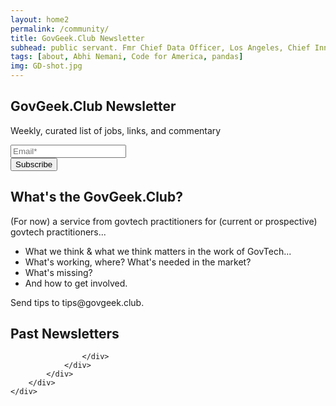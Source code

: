 ```yaml
---
layout: home2
permalink: /community/
title: GovGeek.Club Newsletter
subhead: public servant. Fmr Chief Data Officer, Los Angeles, Chief Innovation Officer, Sacramento, Code for America.
tags: [about, Abhi Nemani, Code for America, pandas]
img: GD-shot.jpg
---
```

<section class="banner-section" style="background-image: url(../img/gg-club.jpg);">
	<div class="wrap wrap-center ">
		<div class="wrap_float">
			<div class="section-content">
				<h2 class="page-title">
					GovGeek.Club Newsletter
				 </h2>
				 <p class="subtitle">
					 Weekly, curated list of jobs, links, and commentary
				 </p>
				 <div class="form">
					 <form id="wrapped" method="POST" action="https://gmail.us4.list-manage.com/subscribe/post?u=8b0a6fcff3240da989198b6d9&amp;id=e2d6d289a5" >
					 <div class="form-fields">
						 <div class="input-wrap">
							 <input type="email" class="input" name="EMAIL" id="mce-EMAIL" placeholder="Email*">
						 </div>
						 <button class="btn submit-btn submit" name="process" value="Subscribe" id="mc-embedded-subscribe" >
							 <span>Subscribe</span>
						 </button>
					 </div>
				 </form>
				 </div>
			 </div>
		 </div>
	 </div>
 </div>
</section>
<div class="page-wrap author-page">
    <div class="author-body">
        <div class="wrap">
            <div class="wrap_float">
                <div class="wp-content">
                    <div class="wrap wrap-center">
						<h2>What's the GovGeek.Club?</h2>
						<p>(For now) a service from govtech practitioners for (current or prospective) govtech practitioners...</p>
						<ul class="checklist-ul">
							<li>What we think & what we think matters in the work of GovTech...</li>
							<li> What's working, where? What's needed in the market? </li>
							<li>What's missing?</li>
							<li>And how to get involved. </li>
						</ul>
						<p>Send tips to tips@govgeek.club.</p>
                        <h2>Past Newsletters</h2>
						<style type="text/css">
							<!--.display_archive {font-family: inherit; font-size: 16px;}.campaign {line-height: 150%; margin: 5px;}//-->
							</style>
							<script language="javascript" src="https://gmail.us4.list-manage.com/generate-js/?u=8b0a6fcff3240da989198b6d9&fid=22519&show=15" type="text/javascript"></script>
						
					</div>
				</div>
			</div>
		</div>
	</div>
</div>